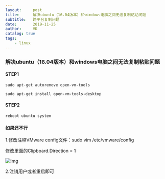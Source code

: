 ```yaml
---
layout:     post
title:      解决ubuntu（16.04版本）和windows电脑之间无法复制粘贴问题
subtitle:   跨平台复制问题
date:       2019-11-25
author:     VK
catalog: true
tags:
    - linux
---
```




### 解决ubuntu（16.04版本）和windows电脑之间无法复制粘贴问题

#### STEP1

```shell
sudo apt-get autoremove open-vm-tools

sudo apt-get install open-vm-tools-desktop
```

#### STEP2

```shell
reboot ubuntu system
```



#### 如果还不行

1.修改注释VMware config文件：sudo vim /etc/vmware/config

修改里面的Clipboard.Direction = 1

![img](file:///C:\Users\uidq1459\AppData\Local\Temp\msohtmlclip1\01\clip_image002.png)

 

2.注销用户或者重启即可